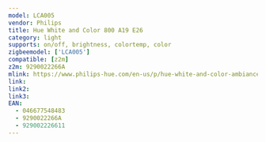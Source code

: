 ```yaml
---
model: LCA005
vendor: Philips
title: Hue White and Color 800 A19 E26
category: light
supports: on/off, brightness, colortemp, color
zigbeemodel: ['LCA005']
compatible: [z2m]
z2m: 9290022266A
mlink: https://www.philips-hue.com/en-us/p/hue-white-and-color-ambiance-1-pack-e26/046677548483
link: 
link2: 
link3: 
EAN: 
  - 046677548483
  - 9290022266A
  - 929002226611
---
```

